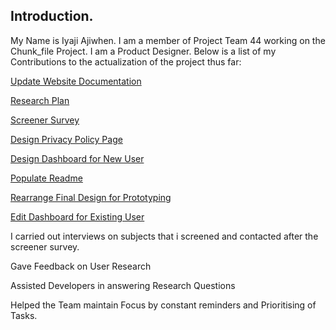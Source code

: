## Introduction.

My Name is Iyaji Ajiwhen. I am a member of Project Team 44 working on the Chunk_file Project. I am a Product Designer.
Below is a list of my Contributions to the actualization of the project thus far:

[Update Website Documentation](https://docs.google.com/document/d/1ot66QbbWP_DabLO-iAcerZGNyNn_0PdXpvyVEi85UfY/edit?usp=sharing)

[Research Plan](https://docs.google.com/document/d/1C1LY6GdUW2vydhLW9a2T6ane28hCqOVDqh3xDPmZUa4/edit?usp=sharing)

[Screener Survey](https://forms.gle/GjPZiaCLJwnYp8pH7)

[Design Privacy Policy Page](https://www.figma.com/file/mURSGFsm0Hx7tTKxTL6Kbw/(control-version)-PROJECT_TEAM_44-CHUNK_FILES-PROJECT-LIBRARY-Team-version?node-id=2472%3A36992)

[Design Dashboard for New User](https://www.figma.com/file/mURSGFsm0Hx7tTKxTL6Kbw/(control-version)-PROJECT_TEAM_44-CHUNK_FILES-PROJECT-LIBRARY-Team-version?node-id=2472%3A36333)

[Populate Readme](https://github.com/zuri-training/Team-44_Chunk-file/commit/9d283239254d1c220436432ed9225d3626ccc424)

[Rearrange Final Design for Prototyping](https://github.com/zuri-training/Team-44_Chunk-file/commit/9d283239254d1c220436432ed9225d3626ccc424)

[Edit Dashboard for Existing User](https://www.figma.com/file/mURSGFsm0Hx7tTKxTL6Kbw/(control-version)-PROJECT_TEAM_44-CHUNK_FILES-PROJECT-LIBRARY-Team-version?node-id=2472%3A36042)

I carried out interviews on subjects that i screened and contacted after the screener survey.

Gave Feedback on User Research

Assisted Developers in answering Research Questions

Helped the Team maintain Focus by constant reminders and Prioritising of Tasks.